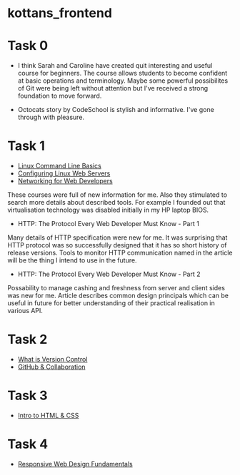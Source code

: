 # kottans_frontend


# Task 0

- I think Sarah and Caroline have created quit interesting and useful course for beginners. The course allows students to become confident at basic operations and terminology. Maybe some powerful possibilites of Git were being left without attention but I've received a strong foundation to move forward. 

- Octocats story by CodeSchool is stylish and informative. I've gone through with pleasure.


# Task 1

- [Linux Command Line Basics](/Test_01/Test_1_1.png)
- [Configuring Linux Web Servers](/Test_01/Test_1_2.png)
- [Networking for Web Developers](/Test_01/Test_1_3.png)

These courses were full of new information for me. Also they stimulated to search more details about described tools. For example I founded out that virtualisation technology was disabled initially in my HP laptop BIOS.

- HTTP: The Protocol Every Web Developer Must Know - Part 1

Many details of HTTP specification were new for me. It was surprising that HTTP protocol was so successfully designed that it has so short history of release versions. Tools to monitor HTTP communication named in the article will be the thing I intend to use in the future.

- HTTP: The Protocol Every Web Developer Must Know - Part 2

Possability to manage cashing and freshness from server and client sides was new for me. Article describes common design principals which can be useful in future for better understanding of their practical realisation in various API.

# Task 2

- [What is Version Control](/Test_02/Test_2_1.png)
- [GitHub & Collaboration](/Test_02/Test_2_2.png)

# Task 3

- [Intro to HTML & CSS](/Test_03/Test_3.png)

# Task 4

- [Responsive Web Design Fundamentals](/Test_04/Test_4.png)